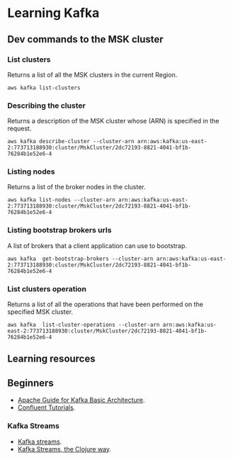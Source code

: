 # Learning Kafka


## Dev commands to the MSK cluster

### List clusters

Returns a list of all the MSK clusters in the current Region.

    aws kafka list-clusters

### Describing the cluster

Returns a description of the MSK cluster whose (ARN) is specified in the request.

    aws kafka describe-cluster --cluster-arn arn:aws:kafka:us-east-2:773713188930:cluster/MskCluster/2dc72193-8821-4041-bf1b-76284b1e52e6-4

### Listing nodes

Returns a list of the broker nodes in the cluster.

    aws kafka list-nodes --cluster-arn arn:aws:kafka:us-east-2:773713188930:cluster/MskCluster/2dc72193-8821-4041-bf1b-76284b1e52e6-4

### Listing bootstrap brokers urls

A list of brokers that a client application can use to bootstrap.

    aws kafka  get-bootstrap-brokers --cluster-arn arn:aws:kafka:us-east-2:773713188930:cluster/MskCluster/2dc72193-8821-4041-bf1b-76284b1e52e6-4

### List clusters operation

Returns a list of all the operations that have been performed on the
specified MSK cluster.

    aws kafka  list-cluster-operations --cluster-arn arn:aws:kafka:us-east-2:773713188930:cluster/MskCluster/2dc72193-8821-4041-bf1b-76284b1e52e6-4

## Learning resources

## Beginners

* [Apache Guide for Kafka Basic Architecture](https://iteritory.com/beginners-guide-apache-kafka-basic-architecture-components-concepts/).
* [Confluent Tutorials](https://docs.confluent.io/current/tutorials/index.html).


### Kafka Streams

* [Kafka streams](https://docs.confluent.io/current/streams/index.html).
* [Kafka Streams, the Clojure way](https://clojure-conundrums.co.uk/posts/kafka-streams-the-clojure-way/).

